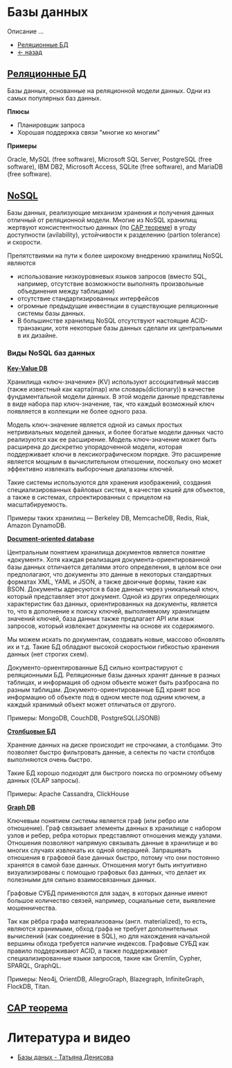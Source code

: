 # Базы данных
Описание ...

- [Реляционные БД](Relational_db/README.md)
- [<- назад](../README.md)

## [Реляционные БД](https://en.wikipedia.org/wiki/Relational_database#RDBMS) 

Базы данных, основанные на реляционной модели данных. Одни из самых популярных баз данных.

**Плюсы**
- Планировщик запроса
- Хорошая поддержка связи "многие ко многим"
  
**Примеры**

Oracle, MySQL (free software), Microsoft SQL Server, PostgreSQL (free software), IBM DB2, Microsoft Access, SQLite (free software), and MariaDB (free software).
  

## [NoSQL](https://ru.wikipedia.org/wiki/NoSQL) 

Базы данных, реализующие механизм хранения и получения данных отличный от реляционной модели. Многие из NoSQL хранилищ жертвуют консистентностью данных (по [CAP теореме](https://ru.wikipedia.org/wiki/%D0%A2%D0%B5%D0%BE%D1%80%D0%B5%D0%BC%D0%B0_CAP)) в угоду доступности (avilability), устойчивости к разделению (partion tolerance) и скорости.

Препятствиями на пути к более широкому внедрению хранилищ NoSQL являются 
- использование низкоуровневых языков запросов (вместо SQL, например, отсутствие возможности выполнять произвольные объединения между таблицами) 
- отсутствие стандартизированных интерфейсов 
- огромные предыдущие инвестиции в существующие реляционные системы базы данных.
- В большинстве хранилищ NoSQL отсутствуют настоящие ACID-транзакции, хотя некоторые базы данных сделали их центральными в их дизайне.
  
### Виды NoSQL баз данных

**[Key-Value DB](https://en.wikipedia.org/wiki/Key-value_database)**

Хранилища «ключ-значение» (KV) используют ассоциативный массив (также известный как карта(map) или словарь(dictionary)) в качестве фундаментальной модели данных. В этой модели данные представлены в виде набора пар ключ-значение, так, что каждый возможный ключ появляется в коллекции не более одного раза.

Модель ключ-значение является одной из самых простых нетривиальных моделей данных, и более богатые модели данных часто реализуются как ее расширение. Модель ключ-значение может быть расширена до дискретно упорядоченной модели, которая поддерживает ключи в лексикографическом порядке. Это расширение является мощным в вычислительном отношении, поскольку оно может эффективно извлекать выборочные диапазоны ключей.

Такие системы используются для хранения изображений, создания специализированных файловых систем, в качестве кэшей для объектов, а также в системах, спроектированных с прицелом на масштабируемость. 

Примеры таких хранилищ — Berkeley DB, MemcacheDB, Redis, Riak, Amazon DynamoDB.

**[Document-oriented database](https://en.wikipedia.org/wiki/Document-oriented_database)**

Центральным понятием хранилища документов является понятие «документ». Хотя каждая реализация документа-ориентированной базы данных отличается деталями этого определения, в целом все они предполагают, что документы это данные в некоторых стандартных форматах XML, YAML и JSON, а также двоичные формы, такие как BSON. Документы адресуются в базе данных через уникальный ключ, который представляет этот документ. Одной из других определяющих характеристик баз данных, ориентированных на документы, является то, что в дополнение к поиску ключей, выполняемому хранилищем значений ключей, база данных также предлагает API или язык запросов, который извлекает документы на основе их содержимого.

Мы можем искать по документам, создавать новые, массово обновлять их и т.д. Такие БД обладают высокой скоростьюи гибкостью хранения данных (нет строгих схем).

Документо-ориентированные БД сильно контрастируют с реляционными БД. Реляционные базы данных хранят данные в разных таблицах, и информация об одном объекте может быть разбросана по разным таблицам. Документо-ориентированные БД хранят всю информацию об объекте под в одном месте под одним ключем, а каждый хранимый объект может отличаться от другого.

Примеры: MongoDB, CouchDB, PostgreSQL(JSONB)

**[Столбцовые БД]()**

Хранение данных на диске происходит не строчками, а столбцами. Это позволяет быстро фильтровать данные, а селекты по части столбцов выполняются очень быстро.

Такие БД хорошо подходят для быстрого поиска по огромному объему данных (OLAP запросы).

Примеры: Apache Cassandra, ClickHouse



**[Graph DB](https://en.wikipedia.org/wiki/Key-value_database)**

Ключевым понятием системы является граф (или ребро или отношение). Граф связывает элементы данных в хранилище с набором узлов и ребер, ребра которых представляют отношения между узлами. Отношения позволяют напрямую связывать данные в хранилище и во многих случаях извлекать их одной операцией. Запрашивать отношения в графовой базе данных быстро, потому что они постоянно хранятся в самой базе данных. Отношения могут быть интуитивно визуализированы с помощью графовых баз данных, что делает их полезными для сильно взаимосвязанных данных.

Графовые СУБД применяются для задач, в которых данные имеют большое количество связей, например, социальные сети, выявление мошенничества.

Так как рёбра графа материализованы (англ. materialized), то есть, являются хранимыми, обход графа не требует дополнительных вычислений (как соединение в SQL), но для нахождения начальной вершины обхода требуется наличие индексов. Графовые СУБД как правило поддерживают ACID, а также поддерживают специализированные языки запросов, такие как Gremlin, Cypher, SPARQL, GraphQL.

Примеры: Neo4j, OrientDB, AllegroGraph, Blazegraph, InfiniteGraph, FlockDB, Titan.

## [CAP теорема](https://ru.wikipedia.org/wiki/%D0%A2%D0%B5%D0%BE%D1%80%D0%B5%D0%BC%D0%B0_CAP)

# Литература и видео
- [Базы даных - Татьяна Денисова](https://www.youtube.com/watch?v=YjSIdz8DnAo&list=PLQC2_0cDcSKBHamFYA6ncnc_fYuEQUy0s&index=4)